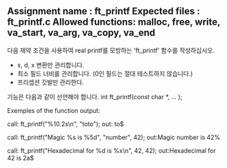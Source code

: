 Assignment name  : ft_printf
Expected files   : ft_printf.c
Allowed functions: malloc, free, write, va_start, va_arg, va_copy, va_end
---

다음 제약 조건을 사용하여 real printf를 모방하는 'ft_printf' 함수를 작성하십시오.

- s, d, x 변환만 관리합니다.
- 최소 필드 너비를 관리합니다. (0인 필드는 절대 테스트하지 않습니다.)
- 프리셉션 깃발만 관리한다.

기능은 다음과 같이 선언해야 합니다.
int ft_printf(const char *, ... );

Exemples of the function output:

call: ft_printf("%10.2s\n", "toto");
out:        to$

call: ft_printf("Magic %s is %5d", "number", 42);
out:Magic number is    42%

call: ft_printf("Hexadecimal for %d is %x\n", 42, 42);
out:Hexadecimal for 42 is 2a$
